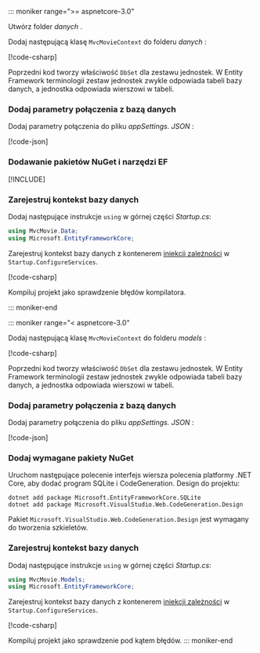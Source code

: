 ::: moniker range=">= aspnetcore-3.0"

<a name="dc"></a>

Utwórz folder *danych* .

Dodaj następującą klasę `MvcMovieContext` do folderu *danych* :  

[!code-csharp[](~/tutorials/first-mvc-app/start-mvc/sample/MvcMovie3/zDocOnly/MvcMovieContext.cs?name=snippet)]

Poprzedni kod tworzy właściwość `DbSet` dla zestawu jednostek. W Entity Framework terminologii zestaw jednostek zwykle odpowiada tabeli bazy danych, a jednostka odpowiada wierszowi w tabeli.

<a name="cs"></a>

### <a name="add-a-database-connection-string"></a>Dodaj parametry połączenia z bazą danych

Dodaj parametry połączenia do pliku *appSettings. JSON* :

[!code-json[](~/tutorials/first-mvc-app/start-mvc/sample/MvcMovie3/appsettings_SQLite.json?highlight=10-12)]

### <a name="add-nuget-packages-and-ef-tools"></a>Dodawanie pakietów NuGet i narzędzi EF

[!INCLUDE[](~/includes/add-EF-NuGet-SQLite-CLI.md)]

<a name="reg"></a>

### <a name="register-the-database-context"></a>Zarejestruj kontekst bazy danych

Dodaj następujące instrukcje `using` w górnej części *Startup.cs*:

```csharp
using MvcMovie.Data;
using Microsoft.EntityFrameworkCore;
```

Zarejestruj kontekst bazy danych z kontenerem [iniekcji zależności](xref:fundamentals/dependency-injection) w `Startup.ConfigureServices`.

[!code-csharp[](~/tutorials/first-mvc-app/start-mvc/sample/MvcMovie3/Startup.cs?name=snippet_UseSqlite&highlight=6-7)]

Kompiluj projekt jako sprawdzenie błędów kompilatora.

::: moniker-end

::: moniker range="< aspnetcore-3.0"

Dodaj następującą klasę `MvcMovieContext` do folderu *models* :  

[!code-csharp[](~/tutorials/first-mvc-app/start-mvc/sample/MvcMovie22/Data/MvcMovieContext.cs)]

Poprzedni kod tworzy właściwość `DbSet` dla zestawu jednostek. W Entity Framework terminologii zestaw jednostek zwykle odpowiada tabeli bazy danych, a jednostka odpowiada wierszowi w tabeli.

<a name="cs"></a>

### <a name="add-a-database-connection-string"></a>Dodaj parametry połączenia z bazą danych

Dodaj parametry połączenia do pliku *appSettings. JSON* :

[!code-json[](~/tutorials/razor-pages/razor-pages-start/sample/RazorPagesMovie/appsettings_SQLite.json?highlight=8-10)]

### <a name="add-required-nuget-packages"></a>Dodaj wymagane pakiety NuGet

Uruchom następujące polecenie interfejs wiersza polecenia platformy .NET Core, aby dodać program SQLite i CodeGeneration. Design do projektu:

```dotnetcli
dotnet add package Microsoft.EntityFrameworkCore.SQLite
dotnet add package Microsoft.VisualStudio.Web.CodeGeneration.Design
```

Pakiet `Microsoft.VisualStudio.Web.CodeGeneration.Design` jest wymagany do tworzenia szkieletów.

<a name="reg"></a>

### <a name="register-the-database-context"></a>Zarejestruj kontekst bazy danych

Dodaj następujące instrukcje `using` w górnej części *Startup.cs*:

```csharp
using MvcMovie.Models;
using Microsoft.EntityFrameworkCore;
```

Zarejestruj kontekst bazy danych z kontenerem [iniekcji zależności](xref:fundamentals/dependency-injection) w `Startup.ConfigureServices`.

[!code-csharp[](~/tutorials/first-mvc-app/start-mvc/sample/MvcMovie22/Startup.cs?name=snippet_UseSqlite&highlight=11-12)]

Kompiluj projekt jako sprawdzenie pod kątem błędów.
::: moniker-end